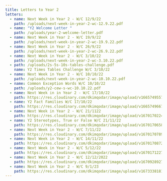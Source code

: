 ```yaml
---
title: Letters to Year 2
letters:
  - name: Next Week in Year 2 - W/C 12/9/22
    path: /uploads/next-week-in-year-2-wc-12.9.22.pdf
  - name: "Y2 Welcome Letter "
    path: /uploads/year-2-welcome-letter.pdf
  - name: Next Week in Year 2 - W/C 19/9/22
    path: /uploads/next-week-in-year-2-wc-19.9.22.pdf
  - name: Next Week in Year 2 - W/C 26/9/22
    path: /uploads/next-week-in-year-2-wc-26.9.22.pdf
  - name: Next Week in Year 2 - W/C 3/10/22
    path: /uploads/next-week-in-year-2-wc-3.10.22.pdf
  - path: /uploads/2s-5s-10s-tables-challenge.pdf
    name: Y2 Times Tables Challenge W/C 3/10/22
  - name: Next Week in Year 2 - W/C 10/10/22
    path: /uploads/next-week-in-year-2-wc-10.10.22.pdf
  - name: Common Exception Words W/C 10/10/22
    path: /uploads/y2-cew-s-wc-10.10.22.pdf
  - name: Next Week in in Year 2 - W/C 17/10/22
    path: https://res.cloudinary.com/dkimqodar/image/upload/v1665749557/letters/y2/Next_Week_in_Year_2_WC_17.10.22_gj1dno.pdf
  - name: Y2 Fact Families W/C 17/10/22
    path: https://res.cloudinary.com/dkimqodar/image/upload/v1665749667/letters/y2/Y2_Fact_families_WC_17.10.22_qppf1v.pdf
  - name: Next Week in Year 2 - W/C 21/1122
    path: https://res.cloudinary.com/dkimqodar/image/upload/v1670170224/letters/y2/Next_Week_in_Year_2_-_WC_21.11.22_i4htyj.pdf
  - name: Y2 Stereotypes, True or False W/C 21/11/22
    path: https://res.cloudinary.com/dkimqodar/image/upload/v1670170658/letters/y2/Year_2_WC_21.11.22_Stereotypes_true_or_false_kri0cp.pdf
  - name: Next Week in Year 2 - W/C 7/11/22
    path: https://res.cloudinary.com/dkimqodar/image/upload/v1670170789/letters/y2/Next_Week_in_Year_2_WC_7.11.22_temqlb.pdf
  - name: Next Week in Year 2 - W/C 14/11/22
    path: https://res.cloudinary.com/dkimqodar/image/upload/v1670170872/letters/y2/Next_Week_in_Year_2_WC_14.11.22_evypzo.pdf
  - name: Next Week in Year 2 - W/C 5/12/22
    path: https://res.cloudinary.com/dkimqodar/image/upload/v1670171227/letters/y2/Next_Week_in_Year_2_WC_5.12.22_kxpsxj.pdf
  - name: Next Week in Year 2 - W/C 12/12/2022
    path: https://res.cloudinary.com/dkimqodar/image/upload/v1670928927/letters/y2/Next_Week_in_Year_2_WC_12.12.22_1_e2tedn.pdf
  - name: Next Week in Year 2 - W/C 9/1/23
    path: https://res.cloudinary.com/dkimqodar/image/upload/v1673338181/Next_Week_in_Year_2_WC_9.1.23_tktjth.pdf
---
```

